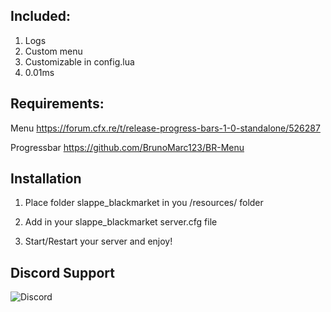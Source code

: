 ## Included:
1. Logs
2. Custom menu
3. Customizable in config.lua
4. 0.01ms


## Requirements:

Menu https://forum.cfx.re/t/release-progress-bars-1-0-standalone/526287

Progressbar https://github.com/BrunoMarc123/BR-Menu


## Installation 

1. Place folder slappe_blackmarket in you /resources/ folder

2. Add in your slappe_blackmarket server.cfg file

3. Start/Restart your server and enjoy!

## Discord Support

<img src="https://discordapp.com/api/guilds/842308649338011658/widget.png?style=banner4" alt="Discord"/>

